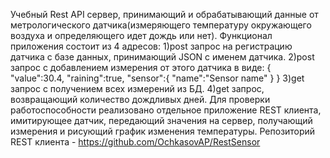 Учебный Rest API сервер, принимающий и обрабатывающий данные от метрологического датчика(измеряющего температуру окружающего воздуха и определяющего идет дождь или нет).
Функционал приложения состоит из 4 адресов:
1)post запрос на регистрацию датчика с базе данных, принимающий JSON с именем датчика.
2)post запрос с добавлением измерения от этого датчика в виде:
{
  "value":30.4, 
  "raining":true,
  "sensor":{
    "name":"Sensor name"
  }
}
3)get запрос с получением всех измерений из БД.
4)get запрос, возвращающий количество дождливых дней. 
Для проверки работоспособности реализовано отдельное приложение REST клиента, имитирующее датчик, передающий значения на сервер, получающий измерения и рисующий график
изменения температуры. Репозиторий REST клиента - https://github.com/OchkasovAP/RestSensor
